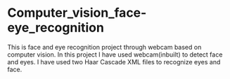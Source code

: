 # Computer_vision_face-eye_recognition
This is face and eye recognition project through webcam based on computer vision. In this project I have used webcam(inbuilt) to detect face and eyes. I have used two Haar Cascade XML files to recognize eyes and face.
